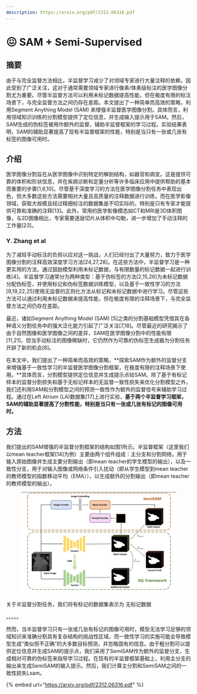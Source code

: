```yaml
---
description: https://arxiv.org/pdf/2312.06316.pdf
---
```


# 😖 SAM + Semi-Supervised



## 摘要&#x20;

由于与完全监督方法相比，半监督学习减少了对领域专家进行大量注释的依赖，因此受到了广泛关注，这对于通常需要领域专家进行像素/体素级标注的医学图像分割尤为重要。尽管半监督方法可以利用未标记数据提高性能，但在极度有限的标注场景下，与完全监督方法之间仍存在差距。本文提出了一种简单而高效的策略，利用Segment Anything Model (SAM) 来增强半监督医学图像分割。具体而言，利用领域知识训练的分割模型提供了定位信息，并生成输入提示用于SAM。然后，SAM生成的伪标签被用作额外的监督，辅助半监督框架的学习过程。实验结果表明，SAM的辅助显著提高了现有半监督框架的性能，特别是当只有一张或几张有标签的图像可用时。

## 介绍

医学图像分割旨在从医学图像中识别特定的解剖结构，如器官和病变。这是提供可靠的体积和形状信息，并在疾病诊断和定量分析等许多临床应用中提供帮助的基本而重要的步骤\[1,6,10]。尽管基于深度学习的方法在医学图像分割任务中表现出色，但大多数这些方法需要相对大量且高质量的注释数据进行训练，而在医学影像领域，获取大规模且经过精细标注的数据集是不切实际的，特别是只有专家才能提供可靠和准确的注释\[13]。此外，常用的医学影像模态如CT和MRI是3D体积图像，与2D图像相比，专家需要逐层切片从体积中勾勒，进一步增加了手动注释的工作量\[23]。

### Y. Zhang et al

为了减轻手动标注的负担以应对这一挑战，人们已经付出了大量努力，致力于医学图像分割的注释高效深度学习方法\[24,27,28]。在这些方法中，半监督学习是一种更实用的方法，通过鼓励模型利用未标记数据，与有限数量的标记数据一起进行训练\[4]。半监督学习通常分为两种类型：基于伪标签的方法\[2,15,26]为未标记数据分配伪标签，并使用标记和伪标签数据训练模型，以及基于一致性学习的方法\[9,19,22,25]使用无监督的正则化方法从标记和未标记数据中进行学习。尽管这些方法可以通过利用未标记数据来提高性能，但在极度有限的注释场景下，与完全监督方法之间仍存在差距。

最近，诸如Segment Anything Model (SAM) \[5]之类的分割基础模型凭借其在各种语义分割任务中的强大泛化能力引起了广泛关注\[7,18]。尽管最近的研究揭示了由于自然图像和医学图像之间的差异，SAM在医学图像分割中的性能有限\[11,21]，但当手动标注的图像稀缺时，它仍然作为可靠的伪标签生成器为分割任务开辟了新的机会\[8]。

在本文中，我们提出了一种简单而高效的策略，**探索SAM作为额外的监督分支来增强基于一致性学习的半监督医学图像分割框架，在极度有限的注释场景下使用。**具体而言，分割模型提供定位信息并生成提示点给SAM。除了基于有标记样本的监督分割损失和基于无标记样本的无监督一致性损失来优化分割模型之外，我们还利用SAM和分割模型之间的预测一致性作为额外的监督信号来辅助学习过程。通过在Left Atrium (LA)数据集\[17]上进行实验，**基于两个半监督学习框架，SAM的辅助显著提高了分割性能，特别是当只有一张或几张有标记的图像可用时。**

## 方法

我们提出的SAM增强的半监督分割框架的结构如图1所示。半监督框架（这里我们以mean teacher框架\[14]为例）主要由两个组件组成：主分支和分割网络，用于输入原始图像并生成主要分割输出（即mean teacher的学生模型的输出），以及一致性分支，用于对输入图像或网络条件引入扰动（即从学生模型到mean teacher的教师模型的指数移动平均（EMA）），以生成额外的分割输出（即mean teacher的教师模型的输出）。

<figure><img src="../../../.gitbook/assets/image (3).png" alt=""><figcaption></figcaption></figure>

关于半监督分割任务，我们将有标记的数据集表示为 无标记数据

。。。。。

然而，当半监督学习只有一张或几张有标记的图像可用时，模型无法学习足够的领域知识来准确分割具有复杂结构的挑战性区域，而一致性学习的实施可能会导致模型生成“类似但不正确”的大多数目标预测，并忽略固有的信息。由于粗分割可以提供定位信息并生成SAM的提示点，我们采用了SemiSAM作为额外的监督分支，生成相对可靠的伪标签来指导学习过程。在现有的半监督框架基础上，利用主分支的输出来生成SemiSAM的输入提示。然后，我们计算主分割和SemiSAM之间的一致性损失Lsam。

{% embed url="https://arxiv.org/pdf/2312.06316.pdf" %}

